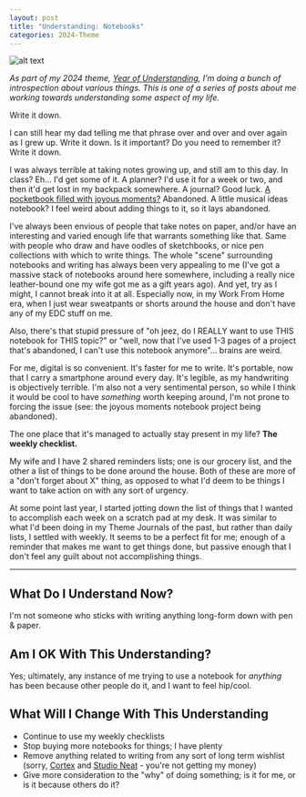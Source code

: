 ```yaml
---
layout: post
title: "Understanding: Notebooks"
categories: 2024-Theme
---
```


![alt text][headerImg]

*As part of my 2024 theme, [Year of Understanding](https://niclake.me/year-of-understanding), I'm doing a bunch of introspection about various things. This is one of a series of posts about me working towards understanding some aspect of my life.*

Write it down.

I can still hear my dad telling me that phrase over and over and over again as I grew up. Write it down. Is it important? Do you need to remember it? Write it down.

I was always terrible at taking notes growing up, and still am to this day. In class? Eh... I'd get some of it. A planner? I'd use it for a week or two, and then it'd get lost in my backpack somewhere. A journal? Good luck. [A pocketbook filled with joyous moments?](https://niclake.me/pocket-notebook/) Abandoned. A little musical ideas notebook? I feel weird about adding things to it, so it lays abandoned.

I've always been envious of people that take notes on paper, and/or have an interesting and varied enough life that warrants something like that. Same with people who draw and have oodles of sketchbooks, or nice pen collections with which to write things. The whole "scene" surrounding notebooks and writing has always been very appealing to me (I've got a massive stack of notebooks around here somewhere, including a really nice leather-bound one my wife got me as a gift years ago). And yet, try as I might, I cannot break into it at all. Especially now, in my Work From Home era, when I just wear sweatpants or shorts around the house and don't have any of my EDC stuff on me.

Also, there's that stupid pressure of "oh jeez, do I REALLY want to use THIS notebook for THIS topic?" or "well, now that I've used 1-3 pages of a project that's abandoned, I can't use this notebook anymore"... brains are weird.

For me, digital is so convenient. It's faster for me to write. It's portable, now that I carry a smartphone around every day. It's legible, as my handwriting is objectively terrible. I'm also not a very sentimental person, so while I think it would be cool to have *something* worth keeping around, I'm not prone to forcing the issue (see: the joyous moments notebook project being abandoned).

The one place that it's managed to actually stay present in my life? **The weekly checklist.**

My wife and I have 2 shared reminders lists; one is our grocery list, and the other a list of things to be done around the house. Both of these are more of a "don't forget about X" thing, as opposed to what I'd deem to be things I want to take action on with any sort of urgency.

At some point last year, I started jotting down the list of things that I wanted to accomplish each week on a scratch pad at my desk. It was similar to what I'd been doing in my Theme Journals of the past, but rather than daily lists, I settled with weekly. It seems to be a perfect fit for me; enough of a reminder that makes me want to get things done, but passive enough that I don't feel any guilt about not accomplishing things.

---

## What Do I Understand Now?

I'm not someone who sticks with writing anything long-form down with pen & paper.

## Am I OK With This Understanding?

Yes; ultimately, any instance of me trying to use a notebook for *anything* has been because other people do it, and I want to feel hip/cool.

## What Will I Change With This Understanding

- Continue to use my weekly checklists
- Stop buying more notebooks for things; I have plenty
- Remove anything related to writing from any sort of long term wishlist (sorry, [Cortex](https://cottonbureau.com/people/cortex-podcast#/shop) and [Studio Neat](https://www.studioneat.com) - you're not getting my money)
- Give more consideration to the "why" of doing something; is it for me, or is it because others do it?

[headerImg]: https://niclake.me/images/notebooks.jpeg "The random notebooks within arm's reach of my desk"
